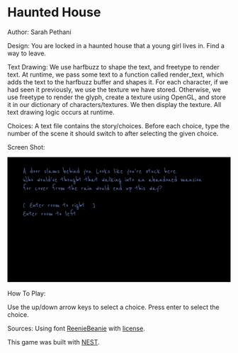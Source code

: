 # Haunted House

Author: Sarah Pethani

Design: You are locked in a haunted house that a young girl lives in. Find a way to leave.

Text Drawing: We use harfbuzz to shape the text, and freetype to render text. At runtime, we pass some text to a function called render_text, which adds the text to the harfbuzz buffer and shapes it. For each character, if we had seen it previously, we use the texture we have stored. Otherwise, we use freetype to render the glyph, create a texture using OpenGL, and store it in our dictionary of characters/textures. We then display the texture. All text drawing logic occurs at runtime.

Choices: A text file contains the story/choices. Before each choice, type the number of the scene it should switch to after selecting the given choice.

Screen Shot:

![Screen Shot](screenshot.png)

How To Play:

Use the up/down arrow keys to select a choice. Press enter to select the choice.

Sources: Using font [ReenieBeanie](dist/ReenieBeanie-Regular.ttf) with [license](dist/README-ReenieBeanie.txt).

This game was built with [NEST](NEST.md).

